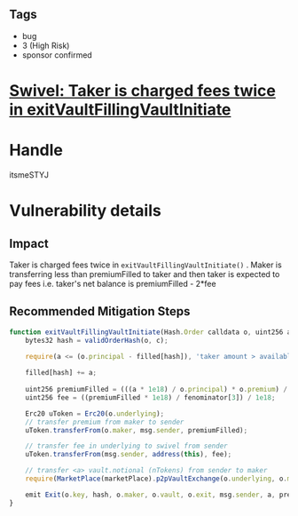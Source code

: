 ## Tags

- bug
- 3 (High Risk)
- sponsor confirmed

# [Swivel: Taker is charged fees twice in exitVaultFillingVaultInitiate](https://github.com/code-423n4/2021-09-swivel-findings/issues/39) 

# Handle

itsmeSTYJ


# Vulnerability details

## Impact

Taker is charged fees twice in `exitVaultFillingVaultInitiate()` . Maker is transferring less than premiumFilled to taker and then taker is expected to pay fees i.e. taker's net balance is premiumFilled - 2*fee

## Recommended Mitigation Steps

```jsx
function exitVaultFillingVaultInitiate(Hash.Order calldata o, uint256 a, Sig.Components calldata c) internal {
    bytes32 hash = validOrderHash(o, c);

    require(a <= (o.principal - filled[hash]), 'taker amount > available volume');
    
    filled[hash] += a;
        
    uint256 premiumFilled = (((a * 1e18) / o.principal) * o.premium) / 1e18;
    uint256 fee = ((premiumFilled * 1e18) / fenominator[3]) / 1e18;

    Erc20 uToken = Erc20(o.underlying);
    // transfer premium from maker to sender
    uToken.transferFrom(o.maker, msg.sender, premiumFilled);

    // transfer fee in underlying to swivel from sender
    uToken.transferFrom(msg.sender, address(this), fee);

    // transfer <a> vault.notional (nTokens) from sender to maker
    require(MarketPlace(marketPlace).p2pVaultExchange(o.underlying, o.maturity, msg.sender, o.maker, a), 'vault exchange failed');

    emit Exit(o.key, hash, o.maker, o.vault, o.exit, msg.sender, a, premiumFilled);
}
```

